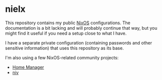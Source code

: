 # nielx

This repository contains my public [NixOS](https://nixos.org/)
configurations.  The documentation is a bit lacking and will probably
continue that way, but you might find it useful if you need a setup
close to what I have.

I have a separate private configuration (containing passwords and other
sensitive information) that uses this repository as its base.

I'm also using a few NixOS-related community projects:

- [Home Manager](https://github.com/nix-community/home-manager)
- [niv](https://github.com/nmattia/niv)
